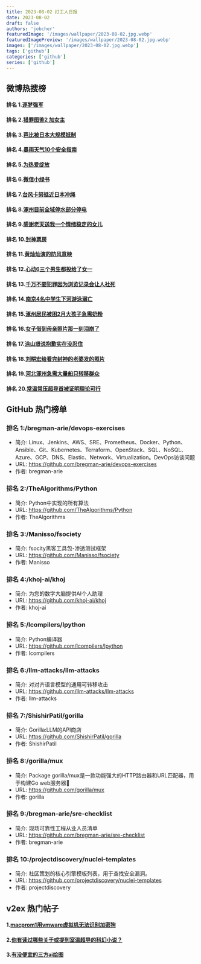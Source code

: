 ```yaml
---
title: 2023-08-02 打工人日报
date: 2023-08-02
draft: false
authors: 'jobcher'
featuredImage: '/images/wallpaper/2023-08-02.jpg.webp'
featuredImagePreview: '/images/wallpaper/2023-08-02.jpg.webp'
images: ['/images/wallpaper/2023-08-02.jpg.webp']
tags: ['github']
categories: ['github']
series: ['github']
---
```


## 微博热搜榜

#### 排名 1.[逐梦强军](https://s.weibo.com/weibo?q=逐梦强军)
#### 排名 2.[猎罪图鉴2 加女主](https://s.weibo.com/weibo?q=猎罪图鉴2加女主)
#### 排名 3.[芭比被日本大规模抵制](https://s.weibo.com/weibo?q=芭比被日本大规模抵制)
#### 排名 4.[暴雨天气10个安全指南](https://s.weibo.com/weibo?q=暴雨天气10个安全指南)
#### 排名 5.[为热爱绽放](https://s.weibo.com/weibo?q=为热爱绽放)
#### 排名 6.[微信小绿书](https://s.weibo.com/weibo?q=微信小绿书)
#### 排名 7.[台风卡努抵近日本冲绳](https://s.weibo.com/weibo?q=台风卡努抵近日本冲绳)
#### 排名 8.[涿州目前全域停水部分停电](https://s.weibo.com/weibo?q=涿州目前全域停水部分停电)
#### 排名 9.[感谢老天送我一个情绪稳定的女儿](https://s.weibo.com/weibo?q=感谢老天送我一个情绪稳定的女儿)
#### 排名 10.[封神票房](https://s.weibo.com/weibo?q=封神票房)
#### 排名 11.[黄灿灿演的防风意映](https://s.weibo.com/weibo?q=黄灿灿演的防风意映)
#### 排名 12.[心动6三个男生都投给了女一](https://s.weibo.com/weibo?q=心动6三个男生都投给了女一)
#### 排名 13.[千万不要犯罪因为浏览记录会让人社死](https://s.weibo.com/weibo?q=千万不要犯罪因为浏览记录会让人社死)
#### 排名 14.[南京4名中学生下河游泳溺亡](https://s.weibo.com/weibo?q=南京4名中学生下河游泳溺亡)
#### 排名 15.[涿州居民被困2月大孩子急需奶粉](https://s.weibo.com/weibo?q=涿州居民被困2月大孩子急需奶粉)
#### 排名 16.[女子借到母亲照片那一刻泪崩了](https://s.weibo.com/weibo?q=女子借到母亲照片那一刻泪崩了)
#### 排名 17.[涂山璟说抱歉实在没忍住](https://s.weibo.com/weibo?q=涂山璟说抱歉实在没忍住)
#### 排名 18.[刘畊宏给看完封神的老婆发的照片](https://s.weibo.com/weibo?q=刘畊宏给看完封神的老婆发的照片)
#### 排名 19.[河北涿州急需大量船只转移群众](https://s.weibo.com/weibo?q=河北涿州急需大量船只转移群众)
#### 排名 20.[常温常压超导首被证明理论可行](https://s.weibo.com/weibo?q=常温常压超导首被证明理论可行)
## GitHub 热门榜单

### 排名 1:/bregman-arie/devops-exercises
- 简介: Linux、Jenkins、AWS、SRE、Prometheus、Docker、Python、Ansible、Git、Kubernetes、Terraform、OpenStack、SQL、NoSQL、Azure、GCP、DNS、Elastic、Network、Virtualization。DevOps访谈问题
- URL: https://github.com/bregman-arie/devops-exercises
- 作者: bregman-arie 

### 排名 2:/TheAlgorithms/Python
- 简介: Python中实现的所有算法
- URL: https://github.com/TheAlgorithms/Python
- 作者: TheAlgorithms 

### 排名 3:/Manisso/fsociety
- 简介: fsocity黑客工具包-渗透测试框架
- URL: https://github.com/Manisso/fsociety
- 作者: Manisso 

### 排名 4:/khoj-ai/khoj
- 简介: 为您的数字大脑提供AI个人助理
- URL: https://github.com/khoj-ai/khoj
- 作者: khoj-ai 

### 排名 5:/lcompilers/lpython
- 简介: Python编译器
- URL: https://github.com/lcompilers/lpython
- 作者: lcompilers 

### 排名 6:/llm-attacks/llm-attacks
- 简介: 对对齐语言模型的通用可转移攻击
- URL: https://github.com/llm-attacks/llm-attacks
- 作者: llm-attacks 

### 排名 7:/ShishirPatil/gorilla
- 简介: Gorilla:LLM的API商店
- URL: https://github.com/ShishirPatil/gorilla
- 作者: ShishirPatil 

### 排名 8:/gorilla/mux
- 简介: Package gorilla/mux是一款功能强大的HTTP路由器和URL匹配器，用于构建Go web服务器🦍
- URL: https://github.com/gorilla/mux
- 作者: gorilla 

### 排名 9:/bregman-arie/sre-checklist
- 简介: 现场可靠性工程从业人员清单
- URL: https://github.com/bregman-arie/sre-checklist
- 作者: bregman-arie 

### 排名 10:/projectdiscovery/nuclei-templates
- 简介: 社区策划的核心引擎模板列表，用于查找安全漏洞。
- URL: https://github.com/projectdiscovery/nuclei-templates
- 作者: projectdiscovery 

## v2ex 热门帖子

#### 1.[macprom1用vmware虚拟机无法识别加密狗](https://www.v2ex.com/t/961674#reply0)
#### 2.[你有读过哪些关于或提到室温超导的科幻小说？](https://www.v2ex.com/t/961675#reply0)
#### 3.[有没便宜的三方ai绘图](https://www.v2ex.com/t/961676#reply0)

